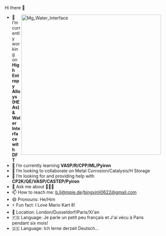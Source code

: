 Hi there 👋

<img align="right" width="450" alt="Mg_Water_Interface" src="https://github.com/user-attachments/assets/9af8599c-adac-45e7-8908-ca67091578d0">


- 🔭 I’m currently working on **High Entropy Alloys (HEAs) & Water Interface with DFT**
- 🌱 I’m currently learning **VASP/R/CPP/ML/Pyiron**
- 👯 I’m looking to collaborate on Metal Corrosion/Catalysis/H Storage
- 🤔 I’m looking for and providing help with **CP2K/QE/VASP/CASTEP/Pyiron**
- 💬 Ask me about 🙆🏻‍♂️
- 📫 How to reach me: b.li@mpie.de/bingxinli0622@gmail.com
- 😄 Pronouns: He/Him
- ⚡ Fun fact: I Love Mario Kart 8!
- 🎡 Location: London/Dusseldorf/Paris/Xi'an
- 🇫🇷 Language: Je parle un petit peu français et J'ai vécu à Paris pendant six mois!
- 🇩🇪 Language: Ich lerne derzeit Deutsch...
  




